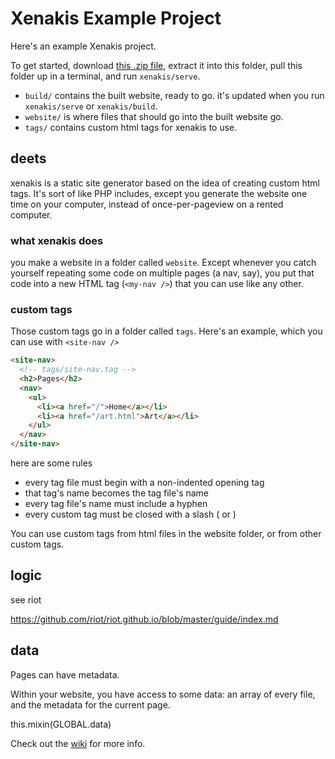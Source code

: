 # Xenakis Example Project

Here's an example Xenakis project.

To get started, download [this .zip file](http://f.monks.co/xenakis.zip), extract it into this folder, pull this folder up in a terminal, and run `xenakis/serve`.

* `build/` contains the built website, ready to go. it's updated when you run `xenakis/serve` or `xenakis/build`.
* `website/` is where files that should go into the built website go.
* `tags/` contains custom html tags for xenakis to use.

## deets

xenakis is a static site generator based on the idea of creating custom html tags. It's sort of like PHP includes, except you generate the website one time on your computer, instead of once-per-pageview on a rented computer.

### what xenakis does

you make a website in a folder called `website`. Except whenever you catch yourself repeating some code on multiple pages (a nav, say), you put that code into a new HTML tag (`<my-nav />`) that you can use like any other.

### custom tags

Those custom tags go in a folder called `tags`. Here's an example, which you can use with `<site-nav />`

```html
<site-nav>
  <!-- tags/site-nav.tag -->
  <h2>Pages</h2>
  <nav>
    <ul>
      <li><a href="/">Home</a></li>
      <li><a href="/art.html">Art</a></li>
    </ul>
  </nav>
</site-nav>
```

here are some rules

- every tag file must begin with a non-indented opening tag
- that tag's name becomes the tag file's name
- every tag file's name must include a hyphen
- every custom tag must be closed with a slash (<tag /> or <tag></tag>)

You can use custom tags from html files in the website folder, or from other custom tags.

## logic

see riot

https://github.com/riot/riot.github.io/blob/master/guide/index.md

## data

Pages can have metadata.

Within your website, you have access to some data: an array of every file, and the metadata for the current page.

this.mixin(GLOBAL.data)

Check out the [wiki](https://github.com/amonks/xenakis/wiki) for more info.

